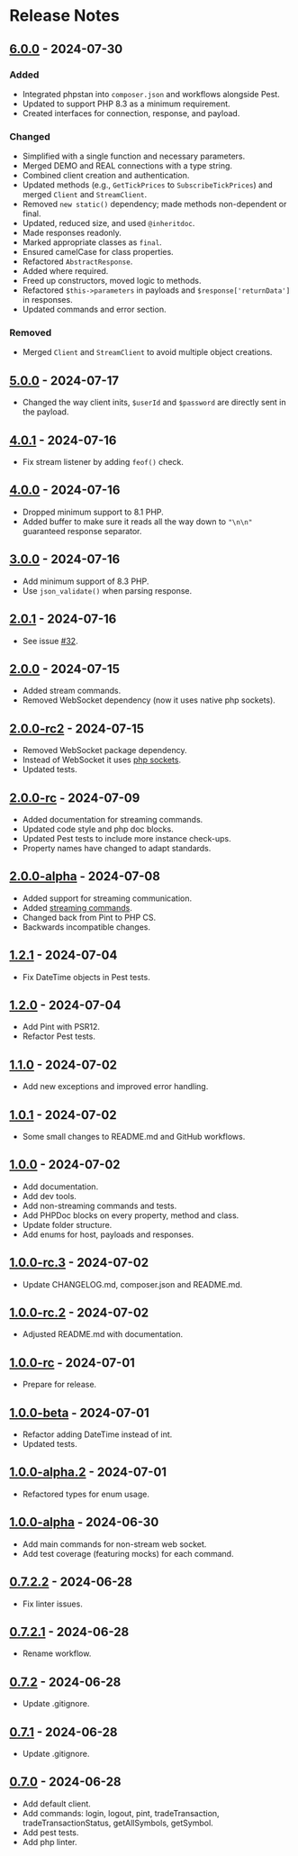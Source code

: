 # Release Notes

## [6.0.0](https://github.com/timirey/xapi-php/compare/5.0.0..6.0.0) - 2024-07-30

### Added

- Integrated phpstan into `composer.json` and workflows alongside Pest.
- Updated to support PHP 8.3 as a minimum requirement.
- Created interfaces for connection, response, and payload.

### Changed

- Simplified with a single function and necessary parameters.
- Merged DEMO and REAL connections with a type string.
- Combined client creation and authentication.
- Updated methods (e.g., `GetTickPrices` to `SubscribeTickPrices`) and merged `Client` and `StreamClient`.
- Removed `new static()` dependency; made methods non-dependent or final.
- Updated, reduced size, and used `@inheritdoc`.
- Made responses readonly.
- Marked appropriate classes as `final`.
- Ensured camelCase for class properties.
- Refactored `AbstractResponse`.
- Added where required.
- Freed up constructors, moved logic to methods.
- Refactored `$this->parameters` in payloads and `$response['returnData']` in responses.
- Updated commands and error section.

### Removed

- Merged `Client` and `StreamClient` to avoid multiple object creations.

## [5.0.0](https://github.com/timirey/xapi-php/compare/4.0.1..5.0.0) - 2024-07-17

* Changed the way client inits, `$userId` and `$password` are directly sent in the payload.

## [4.0.1](https://github.com/timirey/xapi-php/compare/4.0.0..4.0.1) - 2024-07-16

* Fix stream listener by adding `feof()` check.

## [4.0.0](https://github.com/timirey/xapi-php/compare/3.0.0..4.0.0) - 2024-07-16

* Dropped minimum support to 8.1 PHP.
* Added buffer to make sure it reads all the way down to `"\n\n"` guaranteed response separator.

## [3.0.0](https://github.com/timirey/xapi-php/compare/2.0.1...3.0.0) - 2024-07-16

* Add minimum support of 8.3 PHP.
* Use `json_validate()` when parsing response.

## [2.0.1](https://github.com/timirey/xapi-php/compare/2.0.0...2.0.1) - 2024-07-16

* See issue [#32](https://github.com/timirey/xapi-php/issues/32).

## [2.0.0](https://github.com/timirey/xapi-php/compare/1.2.1...2.0.0) - 2024-07-15

* Added stream commands.
* Removed WebSocket dependency (now it uses native php sockets).

## [2.0.0-rc2](https://github.com/timirey/xapi-php/compare/2.0.0-rc...2.0.0-rc2) - 2024-07-15

* Removed WebSocket package dependency.
* Instead of WebSocket it uses [php sockets](https://www.php.net/manual/en/book.sockets.php).
* Updated tests.

## [2.0.0-rc](https://github.com/timirey/xapi-php/compare/2.0.0-alpha...2.0.0-rc) - 2024-07-09

* Added documentation for streaming commands.
* Updated code style and php doc blocks.
* Updated Pest tests to include more instance check-ups.
* Property names have changed to adapt standards.

## [2.0.0-alpha](https://github.com/timirey/xapi-php/compare/1.2.1...2.0.0-alpha) - 2024-07-08

* Added support for streaming communication.
* Added [streaming commands](http://developers.xstore.pro/documentation/#available-streaming-commands).
* Changed back from Pint to PHP CS.
* Backwards incompatible changes.

## [1.2.1](https://github.com/timirey/xapi-php/compare/1.2.0...1.2.1) - 2024-07-04

* Fix DateTime objects in Pest tests.

## [1.2.0](https://github.com/timirey/xapi-php/compare/1.1.0...1.2.0) - 2024-07-04

* Add Pint with PSR12.
* Refactor Pest tests.

## [1.1.0](https://github.com/timirey/xapi-php/compare/1.0.1...1.1.0) - 2024-07-02

* Add new exceptions and improved error handling.

## [1.0.1](https://github.com/timirey/xapi-php/compare/1.0.0...1.0.1) - 2024-07-02

* Some small changes to README.md and GitHub workflows.

## [1.0.0](https://github.com/timirey/xapi-php/compare/0.7.2.2...1.0.0) - 2024-07-02

* Add documentation.
* Add dev tools.
* Add non-streaming commands and tests.
* Add PHPDoc blocks on every property, method and class.
* Update folder structure.
* Add enums for host, payloads and responses.

## [1.0.0-rc.3](https://github.com/timirey/xapi-php/compare/1.0.0-rc.2...1.0.0-rc.3) - 2024-07-02

* Update CHANGELOG.md, composer.json and README.md.

## [1.0.0-rc.2](https://github.com/timirey/xapi-php/compare/1.0.0-rc...1.0.0-rc.2) - 2024-07-02

* Adjusted README.md with documentation.

## [1.0.0-rc](https://github.com/timirey/xapi-php/compare/1.0.0-beta...1.0.0-rc) - 2024-07-01

* Prepare for release.

## [1.0.0-beta](https://github.com/timirey/xapi-php/compare/1.0.0-alpha.2...1.0.0-beta) - 2024-07-01

* Refactor adding DateTime instead of int.
* Updated tests.

## [1.0.0-alpha.2](https://github.com/timirey/xapi-php/compare/1.0.0-alpha...1.0.0-alpha.2) - 2024-07-01

* Refactored types for enum usage.

## [1.0.0-alpha](https://github.com/timirey/xapi-php/compare/0.7.2.2...1.0.0-alpha) - 2024-06-30

* Add main commands for non-stream web socket.
* Add test coverage (featuring mocks) for each command.

## [0.7.2.2](https://github.com/timirey/xapi-php/compare/0.7.2.1...0.7.2.2) - 2024-06-28

* Fix linter issues.

## [0.7.2.1](https://github.com/timirey/xapi-php/compare/0.7.2...0.7.2.1) - 2024-06-28

* Rename workflow.

## [0.7.2](https://github.com/timirey/xapi-php/compare/0.7.1...0.7.2) - 2024-06-28

* Update .gitignore.

## [0.7.1](https://github.com/timirey/xapi-php/compare/0.7.0...0.7.1) - 2024-06-28

* Update .gitignore.

## [0.7.0](https://github.com/timirey/xapi-php/commits/0.7.0) - 2024-06-28

* Add default client.
* Add commands: login, logout, pint, tradeTransaction, tradeTransactionStatus, getAllSymbols, getSymbol.
* Add pest tests.
* Add php linter.
